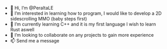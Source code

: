 - 👋 Hi, I’m @PeraltaLE
- 👀 I’m interested in learning how to program, I would like to develop a 2D sidescrolling MMO (baby steps first)
- 🌱 I’m currently learning C++ and it is my first language I wish to learn Rust aswell
- 💞️ I’m looking to collaborate on any projects to gain more experience
- 📫 Send me a message

<!---
PeraltaLE/PeraltaLE is a ✨ special ✨ repository because its `README.md` (this file) appears on your GitHub profile.
You can click the Preview link to take a look at your changes.
--->

